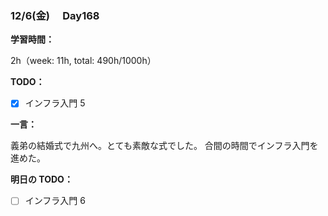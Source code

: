 ### 12/6(金)　 Day168

**学習時間：**

2h（week: 11h, total: 490h/1000h）

**TODO：**

- [x] インフラ入門 5

**一言：**

義弟の結婚式で九州へ。とても素敵な式でした。
合間の時間でインフラ入門を進めた。

**明日の TODO：**

- [ ] インフラ入門 6

